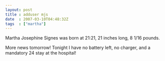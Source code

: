 ```yaml
---
layout: post
title : adduser mjs
date  : 2007-03-10T04:48:32Z
tags  : ["martha"]
---
```

Martha Josephine Signes was born at 21:21, 21 inches long, 8 1/16 pounds.

More news tomorrow!  Tonight I have no battery left, no charger, and a mandatory 24 stay at the hospital!
